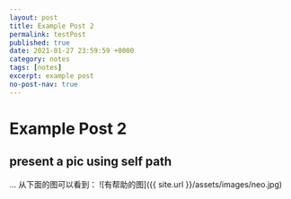 ```yaml
---
layout: post
title: Example Post 2
permalink: testPost
published: true
date: 2021-01-27 23:59:59 +0000
category: notes
tags: [notes]
excerpt: example post
no-post-nav: true
---
```


# Example Post 2

## present a pic using self path

… 从下面的图可以看到：
![有帮助的图]({{ site.url }}/assets/images/neo.jpg)

